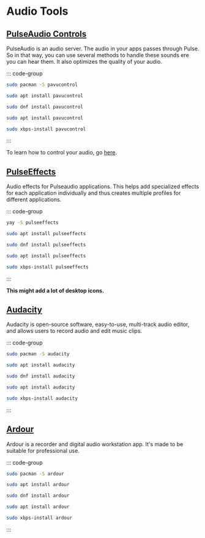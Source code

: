 # Audio Tools

## [PulseAudio Controls](https://www.freedesktop.org/wiki/Software/PulseAudio/)

PulseAudio is an audio server. The audio in your apps passes through Pulse. So in that way, you can use several methods to handle these sounds ere you can hear them. It also optimizes the quality of your audio.

::: code-group

```sh [Arch]
sudo pacman -S pavucontrol
```

```sh [Debian]
sudo apt install pavucontrol
```

```sh [Fedora]
sudo dnf install pavucontrol
```

```sh [Ubuntu]
sudo apt install pavucontrol
```

```sh [Void]
sudo xbps-install pavucontrol
```

:::

To learn how to control your audio, go [here](/guide/basic/tweaks#controlling-audio-devices).

## [PulseEffects](https://github.com/wwmm/pulseeffects)

Audio effects for Pulseaudio applications. This helps add specialized effects for each application individually and thus creates multiple profiles for different applications.

::: code-group

```sh [Arch]
yay -S pulseeffects
```

```sh [Debian]
sudo apt install pulseeffects
```

```sh [Fedora]
sudo dnf install pulseeffects
```

```sh [Ubuntu]
sudo apt install pulseeffects
```

```sh [Void]
sudo xbps-install pulseeffects
```

:::

**This might add a lot of desktop icons.**

## [Audacity](https://www.audacityteam.org/)

Audacity is open-source software, easy-to-use, multi-track audio editor, and allows users to record audio and edit music clips.

::: code-group

```sh [Arch]
sudo pacman -S audacity
```

```sh [Debian]
sudo apt install audacity
```

```sh [Fedora]
sudo dnf install audacity
```

```sh [Ubuntu]
sudo apt install audacity
```

```sh [Void]
sudo xbps-install audacity
```

:::

## [Ardour](https://ardour.org/)

Ardour is a recorder and digital audio workstation app. It's made to be suitable for professional use.

::: code-group

```sh [Arch]
sudo pacman -S ardour
```

```sh [Debian]
sudo apt install ardour
```

```sh [Fedora]
sudo dnf install ardour
```

```sh [Ubuntu]
sudo apt install ardour
```

```sh [Void]
sudo xbps-install ardour
```

:::

